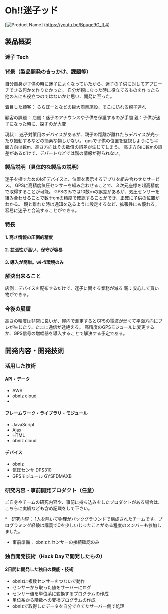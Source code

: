 # Oh!!迷子ッド

[![Product Name]()]
(https://youtu.be/Bpuqe9G_IL4)

## 製品概要
### 迷子 Tech

### 背景（製品開発のきっかけ、課題等）

自分自身が子供の時に迷子によくなっていたから、迷子の子供に対してアプローチできる何かを作りたかった。
自分が親になった時に役立てるものを作ったら他の人にも役立つのではないかと思い、開発に至った。

着目した顧客：
ららぽーとなどの巨大商業施設、そこに訪れる親子連れ

顧客の課題：
店側：迷子のアナウンスや子供を保護するのが手間
親：子供が迷子になった時に、探すのが大変


現状：
迷子対策用のデバイスがあるが、親子の距離が離れたらデバイスが光ったり振動するなどの簡素な物しかない。
gpsで子供の位置を監視しようにも平面方向は数m、高さ方向はその数倍の誤差が生じてしまう。
高さ方向に数mの誤差があるだけで、デパートなどでは階の情報が得られない。


### 製品説明（具体的な製品の説明）
迷子を探すためのIoTデバイスと、位置を表示するアプリを組み合わせたサービス。
GPSに高精度気圧センサーを組み合わせることで、３次元座標を超高精度で取得することが可能。
GPSのみでは10数ｍの誤差があるが、気圧センサーを組み合わせることで数十cmの精度で確認することができ、正確に子供の位置がわかる。
親と離れた時は通知を送るように設定するなど、拡張性にも優れる。
容易に迷子と合流することができる。



### 特長

#### 1. 高さ情報の圧倒的精度

#### 2. 拡張性が高い、保守が容易

#### 3. 導入が簡単。wi-fi環境のみ

### 解決出来ること
店側：デバイスを配布するだけで、迷子に関する業務が減る
親：安心して買い物ができる。



### 今後の展望
高さの精度は非常に良いが、屋内で測定するとGPSの電波が弱くて平面方向にブレが生じたり、たまに通信が途絶える。
高精度のGPSモジュールに変更するか、GPS信号の増幅器を導入することで解決する予定である。


## 開発内容・開発技術
### 活用した技術
#### API・データ
* AWS
* obniz cloud
* 

#### フレームワーク・ライブラリ・モジュール
* JavaScript
* Ajax
* HTML
* obniz cloud



#### デバイス
* obniz
* 気圧センサ DPS310
* GPSモジュール GYSFDMAXB

### 研究内容・事前開発プロダクト（任意）
ご自身やチームの研究内容や、事前に持ち込みをしたプロダクトがある場合は、こちらに実績なども含め記載をして下さい。

*　研究内容：
1人を除いて物理がバックグラウンドで構成されたチームです。プログラミング経験は講義でCを少しいじったことがある程度のメンバーも参加しました。
* 事前準備：
obnizとセンサーの接続確認のみ


### 独自開発技術（Hack Dayで開発したもの）
#### 2日間に開発した独自の機能・技術
* obnizに複数センサーをつないで動作
* センサーから取った値をサーバーにログ
* センサー値を単位系に変換するプログラムの作成
* 単位系から階数への変換プログラムの作成
* obnizで取得したデータを自分で立てたサーバー側で処理

